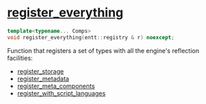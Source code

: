 # [register_everything](register_everything.hpp)

```cpp
template<typename... Comps>
void register_everything(entt::registry & r) noexcept;
```

Function that registers a set of types with all the engine's reflection facilities:
* [register_storage](register_storage.md)
* [register_metadata](register_metadata.md)
* [register_meta_components](register_meta_components.md)
* [register_with_script_languages](register_with_script_languages.md)